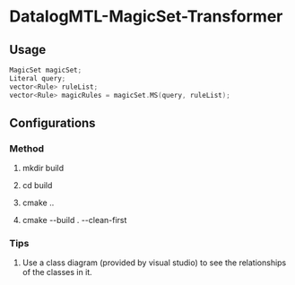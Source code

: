# DatalogMTL-MagicSet-Transformer

## Usage

```cpp
MagicSet magicSet;
Literal query;
vector<Rule> ruleList;
vector<Rule> magicRules = magicSet.MS(query, ruleList);
```

## Configurations

### Method

1. mkdir build

2. cd build

3. cmake ..

4. cmake --build . --clean-first

### Tips

1. Use a class diagram (provided by visual studio) to see the relationships of the classes in it.